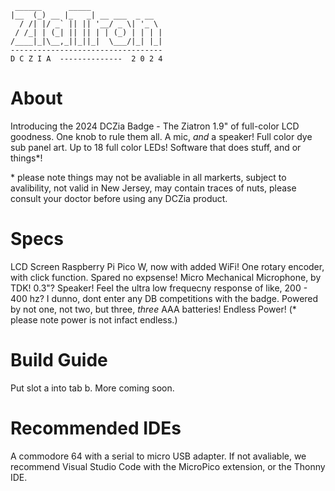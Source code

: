 ```
 ______      _____
|__  (_) __ |_   _| __ ___  _ __
  / /| |/ _` || || '__/ _ \| '_ \
 / /_| | (_| || || | | (_) | | | |
/____|_|\__,_||_||_|  \___/|_| |_|
----------------------------------
D C Z I A  --------------  2 0 2 4
```

# About
Introducing the 2024 DCZia Badge - The Ziatron
1.9" of full-color LCD goodness. One knob to rule them all. A mic, _and_ a speaker! Full color dye sub panel art. Up to 18 full color LEDs! Software that does stuff, and or things*!

\* please note things may not be avaliable in all markerts, subject to avalibility, not valid in New Jersey, may contain traces of nuts, please consult your doctor before using any DCZia product.

# Specs
LCD Screen
Raspberry Pi Pico W, now with added WiFi!
One rotary encoder, with click function. Spared no expsense!
Micro Mechanical Microphone, by TDK!
0.3"? Speaker! Feel the ultra low frequecny response of like, 200 - 400 hz? I dunno, dont enter any DB competitions with the badge.
Powered by not one, not two, but three, _three_ AAA batteries! Endless Power! (\* please note power is not infact endless.)

# Build Guide
Put slot a into tab b. 
More coming soon.

# Recommended IDEs
A commodore 64 with a serial to micro USB adapter. If not avaliable, we recommend Visual Studio Code with the MicroPico extension, or the Thonny IDE.
